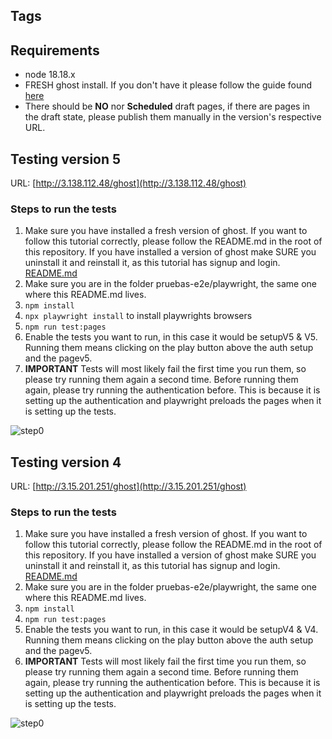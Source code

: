 ## Tags


## Requirements

- node 18.18.x
- FRESH ghost install. If you don't have it please follow the guide found [here](../../README.md)
- There should be **NO** nor **Scheduled** draft pages, if there are pages in the draft state, please publish them manually in the version's respective URL.

## Testing version 5 

URL: [http://3.138.112.48/ghost](http://3.138.112.48/ghost)

### Steps to run the tests

1. Make sure you have installed a fresh version of ghost. If you want to follow this tutorial correctly, please follow the README.md in the root of this repository. If you have installed a version of ghost make SURE you uninstall it and reinstall it, as this tutorial has signup and login. [README.md](../../README.md)
2. Make sure you are in the folder pruebas-e2e/playwright, the same one where this README.md lives.
3. `npm install`
4. `npx playwright install` to install playwrights browsers
4. `npm run test:pages`
5. Enable the tests you want to run, in this case it would be setupV5 & V5. Running them means clicking on the play button above the auth setup and the pagev5.
6. **IMPORTANT** Tests will most likely fail the first time you run them, so please try running them again a second time. Before running them again, please try running the authentication before. This is because it is setting up the authentication and playwright preloads the pages when it is setting up the tests.  

![step0](./images/step%200%20playwright.png)

## Testing version 4

URL: [http://3.15.201.251/ghost](http://3.15.201.251/ghost)

### Steps to run the tests

1. Make sure you have installed a fresh version of ghost. If you want to follow this tutorial correctly, please follow the README.md in the root of this repository. If you have installed a version of ghost make SURE you uninstall it and reinstall it, as this tutorial has signup and login. [README.md](../../README.md)
2. Make sure you are in the folder pruebas-e2e/playwright, the same one where this README.md lives.
3. `npm install`
4. `npm run test:pages`
5. Enable the tests you want to run, in this case it would be setupV4 & V4. Running them means clicking on the play button above the auth setup and the pagev5.
6. **IMPORTANT** Tests will most likely fail the first time you run them, so please try running them again a second time. Before running them again, please try running the authentication before. This is because it is setting up the authentication and playwright preloads the pages when it is setting up the tests.  

![step0](./images/step%200%20playwright.png)